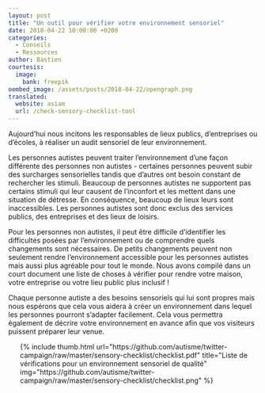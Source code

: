 ```yaml
---
layout: post
title: "Un outil pour vérifier votre environnement sensoriel"
date: 2018-04-22 10:00:00 +0200
categories:
  - Conseils
  - Ressources
author: Bastien
courtesis:
  image:
    bank: freepik
oembed_image: /assets/posts/2018-04-22/opengraph.png
translated:
  website: asiam
  url: /check-sensory-checklist-tool
---
```


Aujourd’hui nous incitons les responsables de lieux publics, d’entreprises ou d’écoles, 
à réaliser un audit sensoriel de leur environnement.

Les personnes autistes peuvent traiter l’environnement d’une façon différente des 
personnes non autistes - certaines personnes peuvent subir des surcharges sensorielles 
tandis que d’autres ont besoin constant de rechercher les stimuli. Beaucoup de 
personnes autistes ne supportent pas certains stimuli qui leur causent de l’inconfort 
et les mettent dans une situation de détresse. En conséquence, beaucoup de lieux leurs 
sont inaccessibles.
Les personnes autistes sont donc exclus des services publics, des entreprises et des 
lieux de loisirs.

Pour les personnes non autistes, il peut être difficile d’identifier les difficultés 
posées par l’environnement ou de comprendre quels changements sont nécessaires. De 
petits changements peuvent non seulement rendre l’environnement accessible pour les 
personnes autistes mais aussi plus agréable pour tout le monde.
Nous avons compilé dans un court document une liste de choses à vérifier pour rendre 
votre maison, votre entreprise ou votre lieu public plus inclusif&nbsp;!

Chaque personne autiste a des besoins sensoriels qui lui sont propres mais nous 
espérons que cela vous aidera à créer un environnement dans lequel les personnes pourront 
s’adapter facilement. Cela vous permettra également de décrire votre environnement en 
avance afin que vos visiteurs puissent préparer leur venue.

<ul class="thumb">
 {% include thumb.html url="https://github.com/autisme/twitter-campaign/raw/master/sensory-checklist/checklist.pdf" title="Liste de vérifications pour un environnement sensoriel de qualité" img="https://github.com/autisme/twitter-campaign/raw/master/sensory-checklist/checklist.png" %}
</ul>


